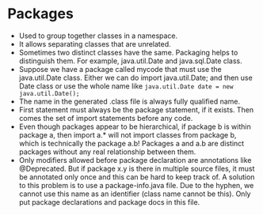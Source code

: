 # Packages

* Used to group together classes in a namespace.
* It allows separating classes that are unrelated.
* Sometimes two distinct classes have the same. Packaging helps to distinguish them. For example, java.util.Date and
  java.sql.Date class.
* Suppose we have a package called mycode that must use the java.util.Date class. Either we can do import
  java.util.Date; and then use Date class or use the whole name like `java.util.Date date = new java.util.Date();`
* The name in the generated .class file is always fully qualified name.
* First statement must always be the package statement, if it exists. Then comes the set of import statements before any
  code.
* Even though packages appear to be hierarchical, if package b is within package a, then import a.* will not import
  classes from package b, which is technically the package a.b! Packages a and a.b are distinct packages without any
  real relationship between them.
* Only modifiers allowed before package declaration are annotations like @Deprecated. But if package x.y is there in
  multiple source files, it must be annotated only once and this can be hard to keep track of. A solution to this
  problem is to use a package-info.java file. Due to the hyphen, we cannot use this name as an identifier (class name
  cannot be this). Only put package declarations and package docs in this file.
